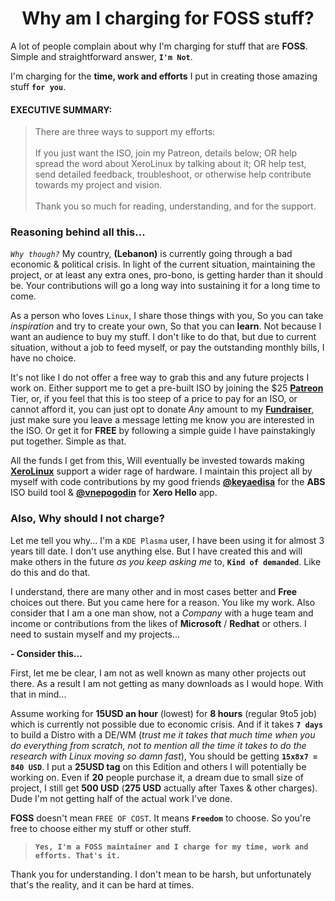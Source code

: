 <h1 align="center">Why am I charging for FOSS stuff?</h1>

A lot of people complain about why I'm charging for stuff that are **FOSS**. Simple and straightforward answer, **`I'm Not`**.

I'm charging for the **time, work and efforts** I put in creating those amazing stuff **`for you`**.

#### EXECUTIVE SUMMARY:

> There are three ways to support my efforts:<br /><br />
> If you just want the ISO, join my Patreon, details below; OR help spread the word about XeroLinux by talking about it; OR help test, send detailed feedback, troubleshoot, or otherwise help contribute towards my project and vision.<br /><br />
> Thank you so much for reading, understanding, and for the support.


### Reasoning behind all this...

_`Why though?`_ My country, **(Lebanon)** is currently going through a bad economic & political crisis. In light of the current situation, maintaining the project, or at least any extra ones, pro-bono, is getting harder than it should be. Your contributions will go a long way into sustaining it for a long time to come.

As a person who loves `Linux`, I share those things with you, So you can take _inspiration_ and try to create your own, So that you can **learn**. Not because I want an audience to buy my stuff. I don't like to do that, but due to current situation, without a job to feed myself, or pay the outstanding monthly bills, I have no choice.

It's not like I do not offer a free way to grab this and any future projects I work on. Either support me to get a pre-built ISO by joining the $25 [**Patreon**](https://www.patreon.com/XeroLinux/membership) Tier, or, if you feel that this is too steep of a price to pay for an ISO, or cannot afford it, you can just opt to donate _Any_ amount to my [**Fundraiser**](https://fnd.us/523mC5), just make sure you leave a message letting me know you are interested in the ISO. Or get it for **FREE** by following a simple guide I have painstakingly put together. Simple as that.

All the funds I get from this, Will eventually be invested towards making **[XeroLinux](https://xerolinux.xyz/)** support a wider rage of hardware. I maintain this project all by myself with code contributions by my good friends [**@keyaedisa**](https://keyaedisa.github.io/) for the **ABS** ISO build tool & [**@vnepogodin**](https://github.com/vnepogodin) for **Xero Hello** app.

### Also, Why should I not charge?

Let me tell you why... I'm a `KDE Plasma` user, I have been using it for almost 3 years till date. I don't use anything else. But I have created this and will make others in the future *as you keep asking me* to, **`Kind of demanded`**. Like do this and do that.

I understand, there are many other and in most cases better and **Free** choices out there. But you came here for a reason. You like my work. Also consider that I am a one man show, not a _Company_ with a huge team and income or contributions from the likes of **Microsoft** / **Redhat** or others. I need to sustain myself and my projects...

**- Consider this...**

First, let me be clear, I am not as well known as many other projects out there. As a result I am not getting as many downloads as I would hope. With that in mind...

Assume working for **15USD an hour** (lowest) for **8 hours** (regular 9to5 job) which is currently not possible due to economic crisis. And if it takes **`7 days`** to build a Distro with a DE/WM (_trust me it takes that much time when you do everything from scratch, not to mention all the time it takes to do the research with Linux moving so damn fast_), You should be getting **`15x8x7 = 840 USD`**. I put a **25USD tag** on this Edition and others I will potentially be working on. Even if **20** people purchase it, a dream due to small size of project, I still get **500 USD** (**275 USD** actually after Taxes & other charges). Dude I'm not getting half of the actual work I've done.

**FOSS** doesn't mean `FREE OF COST`. It means **`Freedom`** to choose. So you're free to choose either my stuff or other stuff.

> **`Yes, I'm a FOSS maintainer and I charge for my time, work and efforts. That's it.`**

Thank you for understanding. I don't mean to be harsh, but unfortunately that's the reality, and it can be hard at times.

